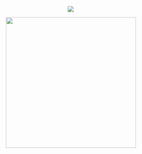 <div align="center">
<img src="http://mazassumnida.wtf/api/mini/generate_badge?boj=xb205">

<a href = "https://api.gitofolio.com/portfolio/1/4"><img src = "https://api.gitofolio.com/portfoliocard/svg/4?color=black" style="width:353px; height:auto; "/></a>

</div>
